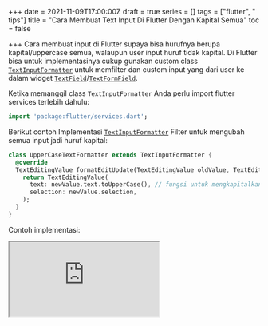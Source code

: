 +++
date = 2021-11-09T17:00:00Z
draft = true
series = []
tags = ["flutter", " tips"]
title = "Cara Membuat Text Input Di Flutter Dengan Kapital Semua"
toc = false

+++
Cara membuat input di Flutter supaya bisa hurufnya berupa kapital/uppercase semua, walaupun user input huruf tidak kapital.  Di Flutter bisa untuk implementasinya cukup gunakan custom class [`TextInputFormatter`](https://docs.flutter.io/flutter/services/TextInputFormatter-class.html) untuk memfilter dan custom input yang dari user ke dalam widget [`TextField`](https://api.flutter.dev/flutter/material/TextField-class.html)/[`TextFormField`](https://api.flutter.dev/flutter/material/TextFormField-class.html).

Ketika memanggil class `TextInputFormatter` Anda perlu import flutter services terlebih dahulu:

```dart
import 'package:flutter/services.dart';
```

Berikut contoh Implementasi [`TextInputFormatter`](https://docs.flutter.io/flutter/services/TextInputFormatter-class.html) Filter untuk mengubah semua input jadi huruf kapital:

```dart
class UpperCaseTextFormatter extends TextInputFormatter {
  @override
  TextEditingValue formatEditUpdate(TextEditingValue oldValue, TextEditingValue newValue) {
    return TextEditingValue(
      text: newValue.text.toUpperCase(), // fungsi untuk mengkapitalkan carakter/huruf
      selection: newValue.selection,
    );
  }
}
```

Contoh implementasi:

<iframe src="https://dartpad.dev/embed-flutter.html?id=4ac3f2a77b277deebd6ff76a37e007aa"></iframe>
